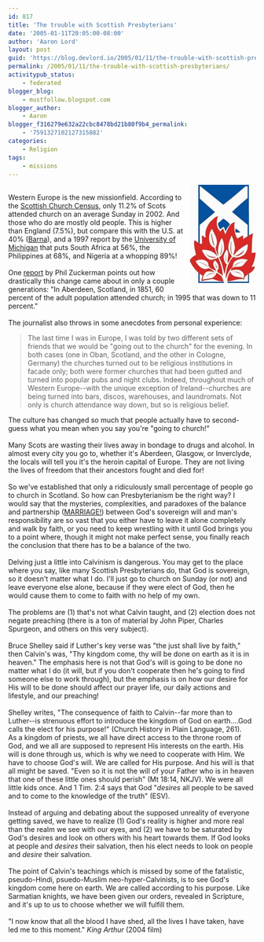 ```yaml
---
id: 817
title: 'The trouble with Scottish Presbyterians'
date: '2005-01-11T20:05:00-08:00'
author: 'Aaron Lord'
layout: post
guid: 'https://blog.devlord.io/2005/01/11/the-trouble-with-scottish-presbyterians/'
permalink: /2005/01/11/the-trouble-with-scottish-presbyterians/
activitypub_status:
    - federated
blogger_blog:
    - mustfollow.blogspot.com
blogger_author:
    - Aaron
blogger_f316279e632a22cbc8478bd21b80f9b4_permalink:
    - '7591327102127315882'
categories:
    - Religion
tags:
    - missions
---
```


<a href="/assets/img/2011/10/cosic-logo.jpg" style="clear:right;float:right;margin-bottom:1em;margin-left:1em;"><img border="0" height="200" src="/assets/img/2011/10/cosic-logo.jpg?w=201" width="134" /></a><br />Western Europe is the new missionfield.  According to the <a href="http://www.scottishchristian.com/features/0305census01.shtml" target="_blank" rel="noopener">Scottish Church Census</a>, only 11.2% of Scots attended church on an average Sunday in 2002.  And those who do are mostly old people.  This is higher than England (7.5%), but compare this with the U.S. at 40% (<a href="http://www.barna.org/FlexPage.aspx?Page=BarnaUpdate&amp;BarnaUpdateID=120" target="_blank" rel="noopener">Barna</a>), and a 1997 report by the <a href="http://www.adherents.com/Na/Na_44.html" target="_blank" rel="noopener">University of Michigan</a> that puts South Africa at 56%, the Philippines at 68%, and Nigeria at a whopping 89%!<br /><br />One <a href="http://www.findarticles.com/p/articles/mi_m2843/is_2_28/ai_114090210" target="_blank" rel="noopener">report</a> by Phil Zuckerman points out how drastically this change came about in only a couple generations: "In Aberdeen, Scotland, in 1851, 60 percent of the adult population attended church; in 1995 that was down to 11 percent."<br /><br />The journalist also throws in some anecdotes from personal experience:<br /><blockquote>The last time I was in Europe, I was told by two different sets of friends that we would be "going out to the church" for the evening. In both cases (one in Oban, Scotland, and the other in Cologne, Germany) the churches turned out to be religious institutions in facade only; both were former churches that had been gutted and turned into popular pubs and night clubs. Indeed, throughout much of Western Europe--with the unique exception of Ireland--churches are being turned into bars, discos, warehouses, and laundromats. Not only is church attendance way down, but so is religious belief.</blockquote>The culture has changed so much that people actually have to second-guess what you mean when you say you're "going to church!"<br /><br />Many Scots are wasting their lives away in bondage to drugs and alcohol.  In almost every city you go to, whether it's Aberdeen, Glasgow, or Inverclyde, the locals will tell you it's the heroin capital of Europe.  They are not living the lives of freedom that their ancestors fought and died for!<br /><br />So we've established that only a ridiculously small percentage of people go to church in Scotland.  So how can Presbyterianism be the right way?  I would say that the mysteries, complexities, and paradoxes of the balance and partnership (<a href="/2005/01/10/killing-our-idolatrous-desires/">MARRIAGE!</a>) between God's sovereign will and man's responsibility are so vast that you either have to leave it alone completely and walk by faith, or you need to keep wrestling with it until God brings you to a point where, though it might not make perfect sense, you finally reach the conclusion that there has to be a balance of the two.<br /><br />Delving just a little into Calvinism is dangerous.  You may get to the place where you say, like many Scottish Presbyterians do, that God is sovereign, so it doesn't matter what I do.  I'll just go to church on Sunday (or not) and leave everyone else alone, because if they were elect of God, then he would cause them to come to faith with no help of my own.<br /><br />The problems are (1) that's not what Calvin taught, and (2) election does not negate preaching (there is a ton of material by John Piper, Charles Spurgeon, and others on this very subject).<br /><br />Bruce Shelley said if Luther's key verse was "the just shall live by faith," then Calvin's was, "Thy kingdom come, thy will be done on earth as it is in heaven."  The emphasis here is not that God's will is going to be done no matter what I do (it will, but if you don't cooperate then he's going to find someone else to work through), but the emphasis is on how our desire for His will to be done should affect our prayer life, our daily actions and lifestyle, and our preaching!<br /><br />Shelley writes, "The consequence of faith to Calvin--far more than to Luther--is strenuous effort to introduce the kingdom of God on earth....God calls the elect for his purpose!" (Church History in Plain Language, 261).<br />As a kingdom of priests, we all have direct access to the throne room of God, and we all are supposed to represent His interests on the earth.  His will is done through us, which is why we need to cooperate with Him.  We have to choose God's will.  We are called for His purpose.  And his will is that all might be saved.  "Even so it is not the will of your Father who is in heaven that one of these little ones should perish" (Mt 18:14, NKJV).  We were all little kids once.   And 1 Tim. 2:4 says that God "<i>desires</i> all people to be saved and to come to the knowledge of the truth" (ESV).<br /><br />Instead of arguing and debating about the supposed unreality of everyone getting saved, we have to realize (1) God's reality is higher and more real than the realm we see with our eyes, and (2) we have to be saturated by God's desires and look on others with his heart towards them.  If God looks at people and <i>desires</i> their salvation, then his elect needs to look on people and <i>desire</i> their salvation.<br /><br />The point of Calvin's teachings which is missed by some of the fatalistic, pseudo-Hindi, psuedo-Muslim neo-hyper-Calvinists, is to see God's kingdom come here on earth.  We are called according to his purpose.  Like Sarmatian knights, we have been given our orders, revealed in Scripture, and it's up to us to choose whether we will fulfill them.<br /><br />"I now know that all the blood I have shed, all the lives I have taken, have led me to this moment."  <i>King Arthur</i> (2004 film)<div class="blogger-post-footer"></div>